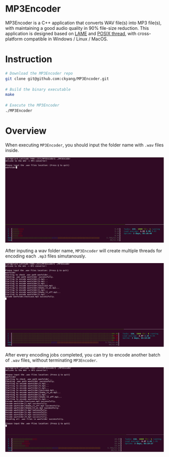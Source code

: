 # MP3Encoder

MP3Encoder is a C++ application that converts WAV file(s) into MP3 file(s), with maintaining a good audio quality in 90% file-size reduction. This application is designed based on [LAME](http://lame.sourceforge.net/) and [POSIX thread](https://www.cs.cmu.edu/afs/cs/academic/class/15492-f07/www/pthreads.html), with cross-platform compatible in Windows / Linux / MacOS.

# Instruction

```bash
# Download the MP3Encoder repo
git clone git@github.com:ckyang/MP3Encoder.git

# Build the binary executable
make

# Execute the MP3Encoder
./MP3Encoder
```

# Overview

When executing `MP3Encoder`, you should input the folder name with `.wav` files inside.

![Startup](images/Startup.png)

After inputing a wav folder name, `MP3Encoder` will create multiple threads for encoding each `.mp3` files simutanously.

![Running](images/Running.png)

After every encoding jobs completed, you can try to encode another batch of `.wav` files, without terminating `MP3Encoder`.

![Completed](images/Completed.png)

